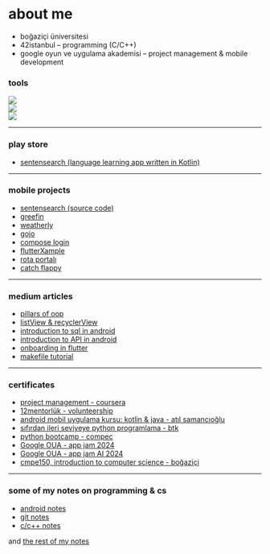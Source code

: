 # about me

* boğaziçi üniversitesi
* 42istanbul – programming (C/C++)
* google oyun ve uygulama akademisi – project management & mobile development

### tools

<img src="https://skillicons.dev/icons?i=kotlin,flutter,java,c,cpp,python" /> <br>
<img src="https://skillicons.dev/icons?i=vscode,androidstudio,idea" /> <br>
<img src="https://skillicons.dev/icons?i=git,firebase,linux,figma" /> <br>

---

### play store

* [sentensearch (language learning app written in Kotlin)](https://play.google.com/store/apps/details?id=com.bugrahankaramollaoglu.sentensearch)

---

### mobile projects

* [sentensearch (source code)](https://github.com/bugrahankaramollaoglu/sentensearch)
* [greefin](https://github.com/bugrahankaramollaoglu/greefin)
* [weatherly](https://github.com/bugrahankaramollaoglu/weatherly)
* [gojo](https://github.com/bugrahankaramollaoglu/gojo)
* [compose login](https://github.com/bugrahankaramollaoglu/compose_login)
* [flutterXample](https://github.com/bugrahankaramollaoglu/flutterXample)
* [rota portalı](https://github.com/bugrahankaramollaoglu/rota_portali)
* [catch flappy](https://github.com/bugrahankaramollaoglu/catch-flappy)

---

### medium articles

* [pillars of oop](https://medium.com/@bugrakaramollaoglu/pillars-of-oop-ed42fb6d29e8)
* [listView & recyclerView](https://medium.com/@bugrakaramollaoglu/listview-and-recyclerview-android-78e4d38b23c6)
* [introduction to sql in android](https://medium.com/@bugrahankaramollaoglu/sqlite-nedir-nas%C4%B1l-kullan%C4%B1l%C4%B1r-c0a766e0519e)
* [introduction to API in android](https://medium.com/@bugrahankaramollaoglu/%C3%BCcretsiz-api-kaynaklar%C4%B1-nas%C4%B1l-kullan%C4%B1l%C4%B1r-hava-durumu-68036a06d3e2)
* [onboarding in flutter](https://medium.com/@bugrahankaramollaoglu/how-to-implement-onboarding-in-flutter-a334386dfb9b)
* [makefile tutorial](https://medium.com/@bugrakaramollaoglu/makefile-tutorial-e95b25078633)

---

### certificates

* [project management - coursera](https://coursera.org/share/d4e82d0d6b869eaffbc23634ffa37662)
* [12mentorlük - volunteership](https://github.com/bugrahankaramollaoglu/bugrahankaramollaoglu/blob/main/certificates/12mentorluk.pdf)
* [android mobil uygulama kursu: kotlin & java - atıl samancıoğlu](https://github.com/bugrahankaramollaoglu/bugrahankaramollaoglu/blob/main/certificates/android_udemy.pdf)
* [sıfırdan ileri seviyeye python programlama - btk](https://github.com/bugrahankaramollaoglu/bugrahankaramollaoglu/blob/main/certificates/btkPython.pdf)
* [python bootcamp - compec](https://github.com/bugrahankaramollaoglu/bugrahankaramollaoglu/blob/main/certificates/python%20sertifika.pdf)
* [Google OUA - app jam 2024]()
* [Google OUA - app jam AI 2024]()
* [cmpe150, introduction to computer science - boğaziçi]()

---

### some of my notes on programming & cs

* [android notes](https://bugrahankaramollaoglu.notion.site/android-notlar-398e83fced944c5692108921adc65630?pvs=4)
* [git notes](https://bugrahankaramollaoglu.notion.site/git-notlar-d0c36f9e594f4390a9999b39d75958e4?pvs=4)
* [c/c++ notes](https://bugrahankaramollaoglu.notion.site/random-c-c-notes-9e3890b180bb40ccb900c7fd72a43e3a?pvs=4)

and [the rest of my notes](https://github.com/bugrahankaramollaoglu/my-programming-notes)
